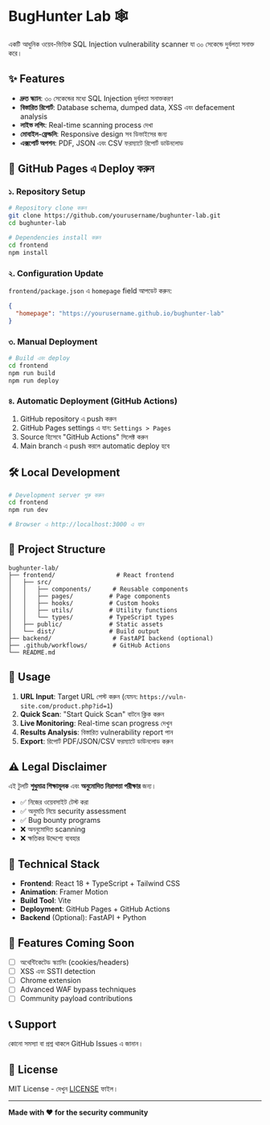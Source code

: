 # BugHunter Lab 🕸️

একটি আধুনিক ওয়েব-ভিত্তিক SQL Injection vulnerability scanner যা ৩০ সেকেন্ডে দুর্বলতা সনাক্ত করে।

## ✨ Features

- **দ্রুত স্ক্যান**: ৩০ সেকেন্ডের মধ্যে SQL Injection দুর্বলতা সনাক্তকরণ
- **বিস্তারিত রিপোর্ট**: Database schema, dumped data, XSS এবং defacement analysis
- **লাইভ লগিং**: Real-time scanning process দেখা
- **মোবাইল-ফ্রেন্ডলি**: Responsive design সব ডিভাইসের জন্য
- **এক্সপোর্ট অপশন**: PDF, JSON এবং CSV ফরম্যাটে রিপোর্ট ডাউনলোড

## 🚀 GitHub Pages এ Deploy করুন

### ১. Repository Setup

```bash
# Repository clone করুন
git clone https://github.com/yourusername/bughunter-lab.git
cd bughunter-lab

# Dependencies install করুন
cd frontend
npm install
```

### ২. Configuration Update

`frontend/package.json` এ `homepage` field আপডেট করুন:

```json
{
  "homepage": "https://yourusername.github.io/bughunter-lab"
}
```

### ৩. Manual Deployment

```bash
# Build এবং deploy
cd frontend
npm run build
npm run deploy
```

### ৪. Automatic Deployment (GitHub Actions)

1. GitHub repository এ push করুন
2. GitHub Pages settings এ যান: `Settings > Pages`
3. Source হিসেবে "GitHub Actions" সিলেক্ট করুন
4. Main branch এ push করলে automatic deploy হবে

## 🛠️ Local Development

```bash
# Development server শুরু করুন
cd frontend
npm run dev

# Browser এ http://localhost:3000 এ যান
```

## 📁 Project Structure

```
bughunter-lab/
├── frontend/                 # React frontend
│   ├── src/
│   │   ├── components/      # Reusable components
│   │   ├── pages/          # Page components
│   │   ├── hooks/          # Custom hooks
│   │   ├── utils/          # Utility functions
│   │   └── types/          # TypeScript types
│   ├── public/             # Static assets
│   └── dist/               # Build output
├── backend/                 # FastAPI backend (optional)
├── .github/workflows/       # GitHub Actions
└── README.md
```

## 🎯 Usage

1. **URL Input**: Target URL পেস্ট করুন (যেমন: `https://vuln-site.com/product.php?id=1`)
2. **Quick Scan**: "Start Quick Scan" বাটনে ক্লিক করুন
3. **Live Monitoring**: Real-time scan progress দেখুন
4. **Results Analysis**: বিস্তারিত vulnerability report পান
5. **Export**: রিপোর্ট PDF/JSON/CSV ফরম্যাটে ডাউনলোড করুন

## ⚠️ Legal Disclaimer

এই টুলটি **শুধুমাত্র শিক্ষামূলক** এবং **অনুমোদিত নিরাপত্তা পরীক্ষার** জন্য। 

- ✅ নিজের ওয়েবসাইট টেস্ট করা
- ✅ অনুমতি নিয়ে security assessment
- ✅ Bug bounty programs
- ❌ অননুমোদিত scanning
- ❌ ক্ষতিকর উদ্দেশ্যে ব্যবহার

## 🔧 Technical Stack

- **Frontend**: React 18 + TypeScript + Tailwind CSS
- **Animation**: Framer Motion
- **Build Tool**: Vite
- **Deployment**: GitHub Pages + GitHub Actions
- **Backend** (Optional): FastAPI + Python

## 🌟 Features Coming Soon

- [ ] অথেন্টিকেটেড স্ক্যানিং (cookies/headers)
- [ ] XSS এবং SSTI detection
- [ ] Chrome extension
- [ ] Advanced WAF bypass techniques
- [ ] Community payload contributions

## 📞 Support

কোনো সমস্যা বা প্রশ্ন থাকলে GitHub Issues এ জানান।

## 📄 License

MIT License - দেখুন [LICENSE](LICENSE) ফাইল।

---

**Made with ❤️ for the security community**